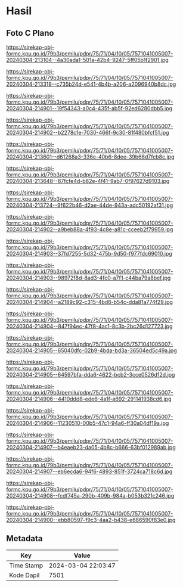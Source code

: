# Hasil

## Foto C Plano

https://sirekap-obj-formc.kpu.go.id/79b3/pemilu/pdpr/75/71/04/10/05/7571041005007-20240304-213104--4a30ada1-501a-42b4-9247-5ff05b1f2901.jpg

https://sirekap-obj-formc.kpu.go.id/79b3/pemilu/pdpr/75/71/04/10/05/7571041005007-20240304-213318--c735b24d-e541-4b4b-a206-a2096940b8dc.jpg

https://sirekap-obj-formc.kpu.go.id/79b3/pemilu/pdpr/75/71/04/10/05/7571041005007-20240304-214901--19f54343-a0c4-435f-ab5f-92ed6280dbb5.jpg

https://sirekap-obj-formc.kpu.go.id/79b3/pemilu/pdpr/75/71/04/10/05/7571041005007-20240304-214902--b2278c1e-7030-466f-9c30-81f480bfcf51.jpg

https://sirekap-obj-formc.kpu.go.id/79b3/pemilu/pdpr/75/71/04/10/05/7571041005007-20240304-213601--d61268a3-336e-40b6-8dee-39b66d7fcb8c.jpg

https://sirekap-obj-formc.kpu.go.id/79b3/pemilu/pdpr/75/71/04/10/05/7571041005007-20240304-213648--87fcfe4d-b82e-4f41-9ab7-0f97627d9103.jpg

https://sirekap-obj-formc.kpu.go.id/79b3/pemilu/pdpr/75/71/04/10/05/7571041005007-20240304-213724--9f622b46-d2ae-44de-943a-adc50192af31.jpg

https://sirekap-obj-formc.kpu.go.id/79b3/pemilu/pdpr/75/71/04/10/05/7571041005007-20240304-214902--a9beb88a-4f93-4c8e-a81c-cceeb2f79959.jpg

https://sirekap-obj-formc.kpu.go.id/79b3/pemilu/pdpr/75/71/04/10/05/7571041005007-20240304-214903--37fd7255-5d32-475b-9d50-f977fdc69010.jpg

https://sirekap-obj-formc.kpu.go.id/79b3/pemilu/pdpr/75/71/04/10/05/7571041005007-20240304-214903--98972f8d-8ad3-4fc0-a7f1-c44ba79a8bef.jpg

https://sirekap-obj-formc.kpu.go.id/79b3/pemilu/pdpr/75/71/04/10/05/7571041005007-20240304-214904--a2189c92-c315-4bd6-b54c-dda81a774f29.jpg

https://sirekap-obj-formc.kpu.go.id/79b3/pemilu/pdpr/75/71/04/10/05/7571041005007-20240304-214904--847f94ec-47f8-4ac1-8c3b-2bc26d127723.jpg

https://sirekap-obj-formc.kpu.go.id/79b3/pemilu/pdpr/75/71/04/10/05/7571041005007-20240304-214905--65040dfc-02b9-4bda-bd3a-36504ed5c49a.jpg

https://sirekap-obj-formc.kpu.go.id/79b3/pemilu/pdpr/75/71/04/10/05/7571041005007-20240304-214905--64597bfa-dda6-4622-bcb2-3cce0526d12d.jpg

https://sirekap-obj-formc.kpu.go.id/79b3/pemilu/pdpr/75/71/04/10/05/7571041005007-20240304-214906--4410ddd8-ede6-4a1f-a692-291141938cd6.jpg

https://sirekap-obj-formc.kpu.go.id/79b3/pemilu/pdpr/75/71/04/10/05/7571041005007-20240304-214906--11230510-00b5-47c1-94a6-ff30a04df19a.jpg

https://sirekap-obj-formc.kpu.go.id/79b3/pemilu/pdpr/75/71/04/10/05/7571041005007-20240304-214907--b4eaeb23-da05-4b8c-b666-63bf012989ab.jpg

https://sirekap-obj-formc.kpu.go.id/79b3/pemilu/pdpr/75/71/04/10/05/7571041005007-20240304-214907--eb6ecda6-94f6-4893-851f-3724ca718c6d.jpg

https://sirekap-obj-formc.kpu.go.id/79b3/pemilu/pdpr/75/71/04/10/05/7571041005007-20240304-214908--fcdf745a-290b-409b-984a-b053b321c246.jpg

https://sirekap-obj-formc.kpu.go.id/79b3/pemilu/pdpr/75/71/04/10/05/7571041005007-20240304-214900--ebb80597-f9c3-4aa2-b438-e686590f83e0.jpg


## Metadata

| Key        | Value               |
| ---------- | ------------------- |
| Time Stamp | 2024-03-04 22:03:47 |
| Kode Dapil | 7501                |



